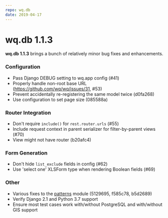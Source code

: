 ```yaml
---
repo: wq.db
date: 2019-04-17
---
```


# wq.db 1.1.3

**wq.db 1.1.3** brings a bunch of relatively minor bug fixes and enhancements.

### Configuration
  - Pass Django DEBUG setting to wq.app config (#41)
  - Properly handle non-root base URL (https://github.com/wq/wq/issues/31, #53)
  - Prevent accidentally re-registering the same model twice (d0fa268)
  - Use configuration to set page size (085588a)

### Router Integration
  - Don't require `include()` for `rest.router.urls` (#55)
  - Include request context in parent serializer for filter-by-parent views (#70)
  - View might not have router (b20afc4)

### Form Generation
  - Don't hide `list_exclude` fields in config (#62)
  - Use 'select one' XLSForm type when rendering Boolean fields (#69)

### Other
  - Various fixes to the [patterns](../wq.db/patterns.md) module (5129695, f585c78, b5d2689)
  - Verify Django 2.1 and Python 3.7 support
  - Ensure most test cases work with/without PostgreSQL and with/without GIS support
